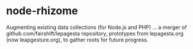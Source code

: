 # node-rhizome

Augmenting existing data collections (for Node.js and PHP)
... a merger of github.com/fairshift/lepagesta repository, prototypes from lepagesta.org (now leapgesture.org), to gather roots for future progress.
